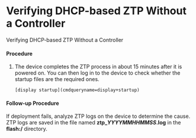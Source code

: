 Verifying DHCP-based ZTP Without a Controller
=============================================

Verifying DHCP-based ZTP Without a Controller

#### Procedure

1. The device completes the ZTP process in about 15 minutes after it is powered on. You can then log in to the device to check whether the startup files are the required ones.
   
   
   ```
   [display startup](cmdqueryname=display+startup)
   ```

#### Follow-up Procedure

If deployment fails, analyze ZTP logs on the device to determine the cause. ZTP logs are saved in the file named **ztp\_*YYYYMMHHMMSS*.log** in the **flash:/** directory.